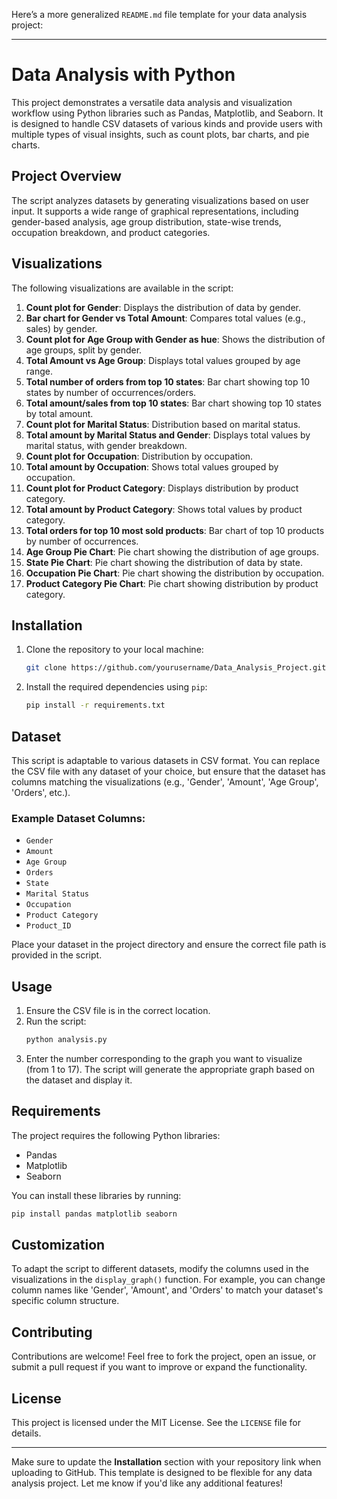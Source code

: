 Here’s a more generalized `README.md` file template for your data analysis project:

---

# Data Analysis with Python

This project demonstrates a versatile data analysis and visualization workflow using Python libraries such as Pandas, Matplotlib, and Seaborn. It is designed to handle CSV datasets of various kinds and provide users with multiple types of visual insights, such as count plots, bar charts, and pie charts.

## Project Overview

The script analyzes datasets by generating visualizations based on user input. It supports a wide range of graphical representations, including gender-based analysis, age group distribution, state-wise trends, occupation breakdown, and product categories.

## Visualizations

The following visualizations are available in the script:

1. **Count plot for Gender**: Displays the distribution of data by gender.
2. **Bar chart for Gender vs Total Amount**: Compares total values (e.g., sales) by gender.
3. **Count plot for Age Group with Gender as hue**: Shows the distribution of age groups, split by gender.
4. **Total Amount vs Age Group**: Displays total values grouped by age range.
5. **Total number of orders from top 10 states**: Bar chart showing top 10 states by number of occurrences/orders.
6. **Total amount/sales from top 10 states**: Bar chart showing top 10 states by total amount.
7. **Count plot for Marital Status**: Distribution based on marital status.
8. **Total amount by Marital Status and Gender**: Displays total values by marital status, with gender breakdown.
9. **Count plot for Occupation**: Distribution by occupation.
10. **Total amount by Occupation**: Shows total values grouped by occupation.
11. **Count plot for Product Category**: Displays distribution by product category.
12. **Total amount by Product Category**: Shows total values by product category.
13. **Total orders for top 10 most sold products**: Bar chart of top 10 products by number of occurrences.
14. **Age Group Pie Chart**: Pie chart showing the distribution of age groups.
15. **State Pie Chart**: Pie chart showing the distribution of data by state.
16. **Occupation Pie Chart**: Pie chart showing the distribution by occupation.
17. **Product Category Pie Chart**: Pie chart showing distribution by product category.

## Installation

1. Clone the repository to your local machine:
   ```bash
   git clone https://github.com/yourusername/Data_Analysis_Project.git
   ```

2. Install the required dependencies using `pip`:
   ```bash
   pip install -r requirements.txt
   ```

## Dataset

This script is adaptable to various datasets in CSV format. You can replace the CSV file with any dataset of your choice, but ensure that the dataset has columns matching the visualizations (e.g., 'Gender', 'Amount', 'Age Group', 'Orders', etc.).

### Example Dataset Columns:
- `Gender`
- `Amount`
- `Age Group`
- `Orders`
- `State`
- `Marital Status`
- `Occupation`
- `Product Category`
- `Product_ID`

Place your dataset in the project directory and ensure the correct file path is provided in the script.

## Usage

1. Ensure the CSV file is in the correct location.
2. Run the script:
   ```bash
   python analysis.py
   ```
3. Enter the number corresponding to the graph you want to visualize (from 1 to 17). The script will generate the appropriate graph based on the dataset and display it.

## Requirements

The project requires the following Python libraries:

- Pandas
- Matplotlib
- Seaborn

You can install these libraries by running:
```bash
pip install pandas matplotlib seaborn
```

## Customization

To adapt the script to different datasets, modify the columns used in the visualizations in the `display_graph()` function. For example, you can change column names like 'Gender', 'Amount', and 'Orders' to match your dataset's specific column structure.

## Contributing

Contributions are welcome! Feel free to fork the project, open an issue, or submit a pull request if you want to improve or expand the functionality.

## License

This project is licensed under the MIT License. See the `LICENSE` file for details.

---

Make sure to update the **Installation** section with your repository link when uploading to GitHub. This template is designed to be flexible for any data analysis project. Let me know if you'd like any additional features!
